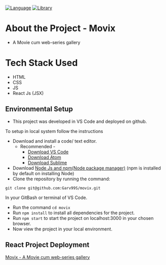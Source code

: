 

[![Language](https://img.shields.io/badge/Language-Javascript-brightgreen.svg?style=flat)](https://www.javascript.com/)
[![Library](https://img.shields.io/badge/Library-Reactjs-red.svg?style=flat)](https://reactjs.org/)

# About the Project - Movix
- A Movie cum web-series gallery

# Tech Stack Used
- HTML
- CSS
- JS
- React Js (JSX)

## Environmental Setup
- This project was developed in VS Code and deployed on github.

To setup in local system follow the instructions
- Download and install a code/ text editor.
  - Recommended -
    - [Download VS Code](https://code.visualstudio.com/download)
    - [Download Atom](https://atom.io/)
    - [Download Sublime](https://www.sublimetext.com/3)
- Download [Node Js and npm(Node package manager)](https://nodejs.org/en/) (npm is installed by default on installing Node)
- Clone the repository by running the command:
```
git clone git@github.com:Garv99S/movix.git
```
In your GitBash or terminal of VS Code.
- Run the command `cd movix`
- Run `npm install` to install all dependencies for the project.
- Run `npm start` to start the project on localhost:3000 in your chosen browser.
- Now view the project in your local environment.

## React Project Deployment
[Movix - A Movie cum web-series gallery](https://movix-react-project.netlify.app)
